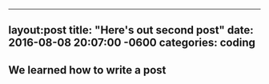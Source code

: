 ----
layout:post
title: "Here's out second post"
date: 2016-08-08 20:07:00 -0600
categories: coding
----

## We learned how to write a post
